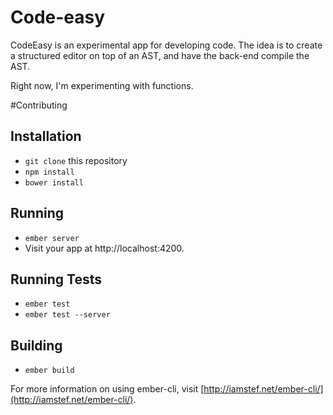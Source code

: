 # Code-easy

CodeEasy is an experimental app for developing code.  The idea is to create
a structured editor on top of an AST, and have the back-end compile the AST.

Right now, I'm experimenting with functions.

#Contributing

## Installation

* `git clone` this repository
* `npm install`
* `bower install`

## Running

* `ember server`
* Visit your app at http://localhost:4200.

## Running Tests

* `ember test`
* `ember test --server`

## Building

* `ember build`

For more information on using ember-cli, visit [http://iamstef.net/ember-cli/](http://iamstef.net/ember-cli/).
